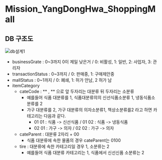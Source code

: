 ﻿# Mission_YangDongHwa_ShoppingMall

## DB 구조도
 ![db설계1](https://github.com/ydh511/Mission_YangDongHwa_ShoppingMall/assets/70869505/a434d837-8e04-4f8d-92f9-8388358be8c4)

- businessGrate : 0~3까지 0이 제일 낮은거 / 0: 비활성, 1: 일반, 2: 사업자, 3: 관리자
- transactionStatus : 0~3까지 / 0: 판매중, 1: 구매제안중
- mallStatus : 0~1까지 / 0: 폐쇄, 1: 허가 안남, 2 허가 남
- itemCategory
  - cateCode : ** , ** 으로 앞 두자리는 대분류 뒤 두자리는 소분류
    - 예를들어 식품 대분류를 1, 식품대분류의의 신선식품소분류 1, 냉동식품소분류를 2
    - 가구 대분류를 2, 가구 대분류의 의자소분류1, 책상소분류를2 라고 하면 카테고리는 다음과 같다.
      - 01 01 : 식품 -> 신선식품 / 01 02 : 식품 -> 냉동식품  
      - 02 01 : 가구 -> 의자 / 02 02 : 가구 -> 의자
  - cateParent : 대분류 2자리 + 00
    - 식품 대분류에 속한 물품의 경우 cateParent는 0100
  - tire : 대분류에 속한 카테고리일 경우 1, 소분류는 2
    - 예를들어 식품 대분류 카테고리는 1, 식품에서 신선신품 소분류는 2
